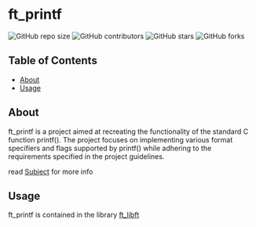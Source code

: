 # ft_printf

![GitHub repo size](https://img.shields.io/github/repo-size/redadoo/ft_printf)
![GitHub contributors](https://img.shields.io/github/contributors/redadoo/ft_printf)
![GitHub stars](https://img.shields.io/github/stars/redadoo/ft_printf?style=social)
![GitHub forks](https://img.shields.io/github/forks/redadoo/ft_printf?style=social)

## Table of Contents

- [About](#about)
- [Usage](#usage)

## About

ft_printf is a project aimed at recreating the functionality of the standard C function printf(). The project focuses on implementing various format specifiers and flags supported by printf() while adhering to the requirements specified in the project guidelines.

read [Subject]([repository-url/blob/branch-name/path/to/file](https://github.com/redadoo/ft_printf/blob/master/en.subject.pdf)) for more info

## Usage

ft_printf is contained in the library [ft_libft](https://github.com/redadoo/ft_libft)

